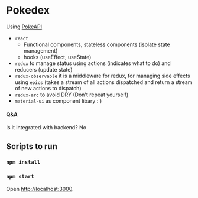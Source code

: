 # Pokedex

Using [PokeAPI](https://pokeapi.co/)

- `react`
    * Functional components, stateless components (isolate state management)
    * hooks (useEffect, useState)
- `redux` to manage status using actions (indicates what to do) and reducers (update state)
- `redux-observable` it is a middleware for redux, for managing side effects using `epics` (takes a stream of all actions dispatched and return a stream of new actions to dispatch)
- `redux-arc` to avoid DRY (Don't repeat yourself)
- `material-ui` as component libary :')

#### Q&A
Is it integrated with backend? No

## Scripts to run

### `npm install`

### `npm start`

Open [http://localhost:3000](http://localhost:3000).

